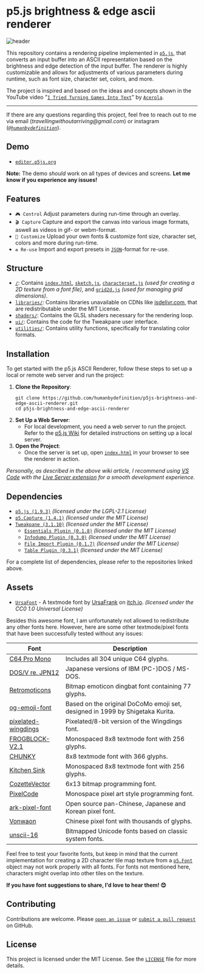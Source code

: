 # p5.js brightness & edge ascii renderer

![header](https://github.com/humanbydefinition/p5js-ascii-renderer/blob/main/assets/repository_media/logo_gif.gif)

This repository contains a rendering pipeline implemented in [`p5.js`](https://p5js.org/), that converts an input buffer into an ASCII representation based on the brightness and edge detection of the input buffer. The renderer is highly customizable and allows for adjustments of various parameters during runtime, such as font size, character set, colors, and more.

The project is inspired and based on the ideas and concepts shown in the YouTube video "[`I Tried Turning Games Into Text`](https://www.youtube.com/watch?v=gg40RWiaHRY)" by [`Acerola`](https://github.com/GarrettGunnell).

<hr/>

If there are any questions regarding this project, feel free to reach out to me via email (_travellingwithoutarriving@gmail.com_) or instagram (_[`@humanbydefinition`](https://www.instagram.com/humanbydefinition/)_).

## Demo
- [`editor.p5js.org`](https://editor.p5js.org/humanbydefinition/full/-WR64SJCL)

**Note:** The demo _should_ work on all types of devices and screens. **Let me know if you experience any issues!**

## Features
- `🎮 Control` Adjust parameters during run-time through an overlay.
- `🎬 Capture` Capture and export the canvas into various image formats, aswell as videos in gif- or webm-format.
- `🎨 Customize` Upload your own fonts & customize font size, character set, colors and more during run-time.
- `♻️ Re-use` Import and export presets in [`JSON`](https://en.wikipedia.org/wiki/JSON)-format for re-use.

## Structure
- [`/`](https://github.com/humanbydefinition/p5js-brightness-and-edge-ascii-renderer/): Contains [`index.html`](https://github.com/humanbydefinition/p5js-brightness-and-edge-ascii-renderer/blob/main/index.html), [`sketch.js`](https://github.com/humanbydefinition/p5js-brightness-and-edge-ascii-renderer/blob/main/sketch.js), [`characterset.js`](https://github.com/humanbydefinition/p5js-brightness-and-edge-ascii-renderer/blob/main/characterset.js) _(used for creating a 2D texture from a font file)_, and [`grid2d.js`](https://github.com/humanbydefinition/p5js-brightness-and-edge-ascii-renderer/blob/main/grid2d.js) _(used for managing grid dimensions)_.
- [`libraries/`](https://github.com/humanbydefinition/p5js-brightness-and-edge-ascii-renderer/tree/main/libraries): Contains libraries unavailable on CDNs like [jsdelivr.com](https://jsdelivr.com/), that are redistributable under the MIT License.
- [`shaders/`](https://github.com/humanbydefinition/p5js-brightness-and-edge-ascii-renderer/tree/main/shaders/ascii): Contains the GLSL shaders necessary for the rendering loop.
- [`ui/`](https://github.com/humanbydefinition/p5js-brightness-and-edge-ascii-renderer/tree/main/ui): Contains the code for the Tweakpane user interface.
- [`utilities/`](https://github.com/humanbydefinition/p5js-brightness-and-edge-ascii-renderer/tree/main/utilities): Contains utility functions, specifically for translating color formats.

## Installation
To get started with the p5.js ASCII Renderer, follow these steps to set up a local or remote web server and run the project:
1. **Clone the Repository**:
    ```
    git clone https://github.com/humanbydefinition/p5js-brightness-and-edge-ascii-renderer.git
    cd p5js-brightness-and-edge-ascii-renderer
    ```
2. **Set Up a Web Server**:
    - For local development, you need a web server to run the project. Refer to the [p5.js Wiki](https://github.com/processing/p5.js/wiki/Local-server) for detailed instructions on setting up a local server.
3. **Open the Project**:
    - Once the server is set up, open [`index.html`](https://github.com/humanbydefinition/p5js-brightness-and-edge-ascii-renderer/blob/main/index.html) in your browser to see the renderer in action.

_Personally, as described in the above wiki article, I recommend using [VS Code](https://code.visualstudio.com/) with the [Live Server extension](https://marketplace.visualstudio.com/items?itemName=ritwickdey.LiveServer) for a smooth development experience._

## Dependencies
- [`p5.js (1.9.3)`](https://github.com/processing/p5.js) _(licensed under the LGPL-2.1 License)_
- [`p5.Capture (1.4.1)`](https://github.com/tapioca24/p5.capture) _(licensed under the MIT License)_
- [`Tweakpane (3.1.10)`](https://github.com/cocopon/tweakpane) _(licensed under the MIT License)_
    - [`Essentials Plugin (0.1.8)`](https://github.com/tweakpane/plugin-essentials) _(licensed under the MIT License)_
    - [`Infodump Plugin (0.3.0)`](https://github.com/doersino/tweakpane-plugin-infodump) _(licensed under the MIT License)_
    - [`File Import Plugin (0.1.7)`](https://github.com/LuchoTurtle/tweakpane-plugin-file-import) _(licensed under the MIT License)_
    - [`Table Plugin (0.3.1)`](https://github.com/amir-arad/tweakpane-table) _(licensed under the MIT License)_

For a complete list of dependencies, please refer to the repositories linked above.

## Assets
- [`UrsaFont`](https://ursafrank.itch.io/ursafont) - A textmode font by [UrsaFrank](https://ursafrank.itch.io/) on [itch.io](https://itch.io/). _(licensed under the CC0 1.0 Universal License)_

Besides this awesome font, I am unfortunately not allowed to redistribute any other fonts here. However, here are some other textmode/pixel fonts that have been successfully tested without any issues:

| Font  | Description | 
| ------------- | ------------- |
| [C64 Pro Mono](https://style64.org/c64-truetype)  | Includes all 304 unique C64 glyphs.  |
| [DOS/V re. JPN12](https://int10h.org/oldschool-pc-fonts/fontlist/font?dos-v_re_jpn12)  | Japanese versions of IBM (PC-)DOS / MS-DOS.  |
| [Retromoticons](https://www.fontspace.com/retromoticons-font-f26602)  | Bitmap emoticon dingbat font containing 77 glyphs. |
| [og-emoji-font](https://github.com/notwaldorf/og-emoji-font)  | Based on the original DoCoMo emoji set, designed in 1999 by Shigetaka Kurita. |
| [pixelated-wingdings](https://fontstruct.com/fontstructions/show/1218140/pixelated-wingdings)  | Pixelated/8-bit version of the Wingdings font. |
| [FROGBLOCK-V2.1](https://polyducks.itch.io/frogblock)  | Monospaced 8x8 textmode font with 256 glyphs. |
| [CHUNKY](https://batfeula.itch.io/chunky)  | 8x8 textmode font with 366 glyphs. |
| [Kitchen Sink](https://polyducks.itch.io/kitchen-sink-textmode-font)  | Monospaced 8x8 textmode font with 256 glyphs. |
| [CozetteVector](https://github.com/slavfox/Cozette)  | 6x13 bitmap programming font. |
| [PixelCode](https://qwerasd205.github.io/PixelCode/)  | Monospace pixel art style programming font. |
| [ark-pixel-font](https://github.com/TakWolf/ark-pixel-font)  | Open source pan-Chinese, Japanese and Korean pixel font. |
| [Vonwaon](https://timothyqiu.itch.io/vonwaon-bitmap)  | Chinese pixel font with thousands of glyphs. |
| [unscii-16](http://viznut.fi/unscii/)  | Bitmapped Unicode fonts based on classic system fonts. |

Feel free to test your favorite fonts, but keep in mind that the current implementation for creating a 2D character tile map texture from a [`p5.Font`](https://p5js.org/reference/#/p5.Font) object may not work properly with all fonts. For fonts not mentioned here, characters might overlap into other tiles on the texture.

**If you have font suggestions to share, I'd love to hear them! 😊**

## Contributing
Contributions are welcome. Please [`open an issue`](https://github.com/humanbydefinition/p5js-brightness-and-edge-ascii-renderer/issues) or [`submit a pull request`](https://github.com/humanbydefinition/p5js-brightness-and-edge-ascii-renderer/pulls) on GitHub.

## License
This project is licensed under the MIT License. See the [`LICENSE`](https://github.com/humanbydefinition/p5js-brightness-and-edge-ascii-renderer/blob/main/LICENSE) file for more details.


